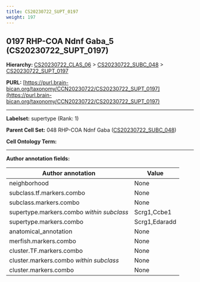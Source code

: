```yaml
---
title: CS20230722_SUPT_0197
weight: 197
---
```

## 0197 RHP-COA Ndnf Gaba_5 (CS20230722_SUPT_0197)
<b>Hierarchy: </b>
[CS20230722_CLAS_06](../CS20230722_CLAS_06) >
[CS20230722_SUBC_048](../CS20230722_SUBC_048) >
[CS20230722_SUPT_0197](../CS20230722_SUPT_0197)

**PURL:** [https://purl.brain-bican.org/taxonomy/CCN20230722/CS20230722_SUPT_0197](https://purl.brain-bican.org/taxonomy/CCN20230722/CS20230722_SUPT_0197)

---


**Labelset:** supertype (Rank: 1)

**Parent Cell Set:** 048 RHP-COA Ndnf Gaba ([CS20230722_SUBC_048](../CS20230722_SUBC_048))



**Cell Ontology Term:** 

[MARKER GENES.]: #


---

[TRANSFERRED ANNOTATIONS.]: #


[AUTHOR ANNOTATION FIELDS.]: #


**Author annotation fields:**

| Author annotation | Value |
|-------------------|-------|
|neighborhood|None|
|subclass.tf.markers.combo|None|
|subclass.markers.combo|None|
|supertype.markers.combo _within subclass_|Scrg1,Ccbe1|
|supertype.markers.combo|Scrg1,Edaradd|
|anatomical_annotation|None|
|merfish.markers.combo|None|
|cluster.TF.markers.combo|None|
|cluster.markers.combo _within subclass_|None|
|cluster.markers.combo|None|
